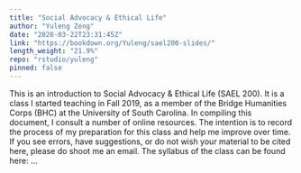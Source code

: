 ```yaml
---
title: "Social Advocacy & Ethical Life"
author: "Yuleng Zeng"
date: "2020-03-22T23:31:45Z"
link: "https://bookdown.org/Yuleng/sael200-slides/"
length_weight: "21.9%"
repo: "rstudio/yuleng"
pinned: false
---
```


This is an introduction to Social Advocacy & Ethical Life (SAEL 200). It is a class I started teaching in Fall 2019, as a member of the Bridge Humanities Corps (BHC) at the University of South Carolina. In compiling this document, I consult a number of online resources. The intention is to record the process of my preparation for this class and help me improve over time. If you see errors, have suggestions, or do not wish your material to be cited here, please do shoot me an email. The syllabus of the class can be found here: ...
